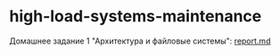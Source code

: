 # high-load-systems-maintenance

Домашнее задание 1 "Архитектура и файловые системы": [report.md](reports/lab1.md)